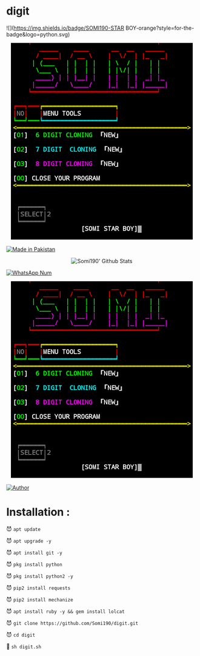 # digit 
![](https://img.shields.io/badge/SOMI190-STAR BOY-orange?style=for-the-badge&logo=python.svg) 

<p align="center">

<img src="Somi190.png">

<a href="#"><img title="Made in Pakistan" src="https://img.shields.io/badge/MADE%20IN-Pakistan-green?colorA=%23ff0000&colorB=%23017e40&style=for-the-badge"></a>

</p>

<p align="center">

  <img alt="Somi190' Github Stats" src="https://github-readme-stats.vercel.app/api?username=Star-boy&show_icons=true&include_all_commits=true&hide_border=true" />

<!--  <img alt="profile pic" width="480px" src="https://avatars2.githubusercontent.com/u/26059688?s=460&u=d41b000a62eab50d000c3da604d151cec27bd850&v=4" />  -->

<!--  <img src="https://github-readme-stats.anuraghazra1.vercel.app/api/top-langs/?username=Somi190&hide=ruby,perl&hide_border=true" />  -->

</p>

<p align="center">

<a href="#"><img title="WhatsApp Num" src="https://img.shields.io/badge/WhatsApp%20Num-03455453538-green?colorA=%23ff0000&colorB=%23017e40&style=for-the-badge"></a>

</p>

<p align="center">

<img src="Somi190.png">

<p align="center">

<p align="center">

<a href="https://github.com/Somi190"><img title="Author" src="https://img.shields.io/badge/Author-SOMI-red.svg?style=for-the-badge&logo=github"></a>

</p>

# Installation :

😈 `apt update`

😈 `apt upgrade -y`

😈 `apt install git -y`

😈 `pkg install python`

😈 `pkg install python2 -y`

😈 `pip2 install requests`

😈 `pip2 install mechanize`

😈 `apt install ruby -y && gem install lolcat`

😈 `git clone https://github.com/Somi190/digit.git`

😈 `cd digit`

👾 `sh digit.sh`

